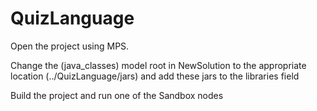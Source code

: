 # QuizLanguage
Open the project using MPS.

Change the (java_classes) model root in NewSolution to the appropriate location (../QuizLanguage/jars) and add these jars to the libraries field

Build the project and run one of the Sandbox nodes
